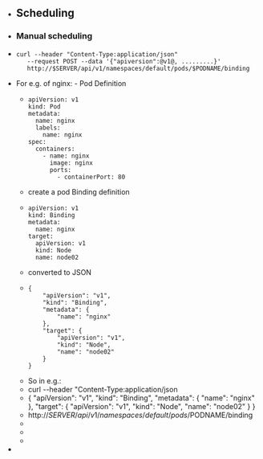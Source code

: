 - ## Scheduling
- ### Manual scheduling
- ```
  curl --header "Content-Type:application/json" 
  	 --request POST --data '{"apiversion":@v1@, .........}'
  	 http://$SERVER/api/v1/namespaces/default/pods/$PODNAME/binding
  
  ```
- For e.g. of nginx: - Pod Definition
	- ```
	  apiVersion: v1
	  kind: Pod
	  metadata:
	    name: nginx
	    labels:
	      name: nginx
	  spec:
	    containers:
	      - name: nginx
	        image: nginx
	        ports:
	          - containerPort: 80
	  
	  ```
	- create a pod Binding definition
	- ```
	  apiVersion: v1
	  kind: Binding
	  metadata:
	    name: nginx
	  target:
	    apiVersion: v1
	    kind: Node
	    name: node02
	  
	  ```
	- converted to JSON
	- ```
	  {
	      "apiVersion": "v1",
	      "kind": "Binding",
	      "metadata": {
	          "name": "nginx"
	      },
	      "target": {
	          "apiVersion": "v1",
	          "kind": "Node",
	          "name": "node02"
	      }
	  }
	  
	  ```
	- So in e.g.:
	- curl --header "Content-Type:application/json
	- {
	      "apiVersion": "v1",
	      "kind": "Binding",
	      "metadata": {
	          "name": "nginx"
	      },
	      "target": {
	          "apiVersion": "v1",
	          "kind": "Node",
	          "name": "node02"
	      }
	  }
	- http://$SERVER/api/v1/namespaces/default/pods/$PODNAME/binding
	-
	-
	-
-